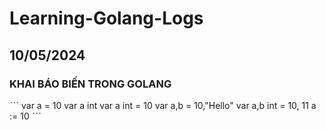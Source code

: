 # Learning-Golang-Logs
## 10/05/2024
### KHAI BÁO BIẾN TRONG GOLANG
ˋˋˋ
var a = 10
var a int
var a int = 10
var a,b = 10,"Hello"
var a,b int = 10, 11
a := 10
ˋˋˋ
